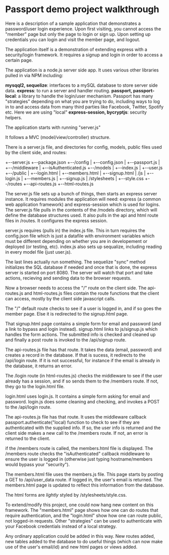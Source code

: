 # Passport demo project walkthrough

Here is a description of a sample application that demonstrates a password/user login experience.  Upon first visiting, you cannot access the "member" page but only the page to login or sign up.  Upon setting up credentials you can login and visit the member page, and logout.


The application itself is a demonstration of extending express with a security/login framework.  It requires a signup and login in order to access a certain page.

The application is a node.js server side app.  It uses various other libraries pulled in via NPM including:

**mysqql2, sequelize**: interfaces to a mySQL database to store server side data.
**express**: to run a server and handler routing.
**passport, passport-local**: a library to handle the login/user mechanism.  Passport has many "strategies" depending on what you are trying to do, including ways to log in to and access data from many third parties like Facebook, Twitter, Spotify etc.  Here we are using "local"
**express-session, bycryptjs**: security helpers.


The application starts with running "server.js"

It follows a MVC (model/view/controller) structure.

There is a server.js file, and directories for config, models, public files used by the client side, and routes:

+--server.js
+--package.json
+--/config
|  +--config.json
|  +--passport.js
|  +--/middleware
|     +--isAuthenticated.js
+--/models
|  +--index.js
|  +--user.js
+--/public
|  +--login.html
|  +--members.html
|  +--signup.html
|  /js
|    +--login.js
|    +--members.js
|    +--signup.js
|  /stylesheets
|    +--style.css
+--/routes
   +--api-routes.js
   +--html-routes.js


The server.js file sets up a bunch of things, then starts an express server instance.  It requires modules the application will need: express (a common web application framework) and express-session which is used for logins. The server.js file pulls in the contents of the /models directory, which will define the database structures used.  It also pulls in the api and html route files in /routes.  It configures the express session.  

server.js requires (pulls in) the index.js file.  This in turn requires the config.json file which is just a datafile with environment variables which must be different depending on whether you are in developement or deployed (or testing, etc).  index.js also sets up sequalize, including reading in every model file (just user.js).


The last lines actually run something.  The sequelize "sync" method initializes the SQL database if needed and once that is done, the express server is started on port 8080.  The server will watch that port and take actions, recieving and sending data to the browser requests.


Now a browser needs to access the "/" route on the client side.  The api-routes.js and html-routes.js files contain the route functions that the client can access, mostly by the client side javascript calls. 

 The "/" default route checks to see if a user is logged in, and if so goes the member page.  Else it is redirected to the signup.html page.

 That signup.html page contains a simple form for email and password (and a link to bypass and login instead).  signup.html links to js/signup.js which handles the form actions.  The submitted info is checked and cleaned up and finally a post route is invoked to the /api/signup route.  

 The api-routes.js file has that route.  It takes the data (email, password) and creates a record in the database.  If that is sucess, it redirects to the /api/login route.  If it is not successful, for instance if the email is already in the database, it returns an error.

 The /login route (in html-routes.js) checks the middleware to see if the user already has a session, and if so sends them to the /members route.  If not, they go to the login.html file.

 login.html  uses login.js.  It contains a simple form asking for email and password.  login.js does some cleaning and checking, and invokes a POST to the /api/login route.

 The api-routes.js file has that route.  It uses the middleware callback passport.authenticate("local) function to check to see if they are authenticated with the supplied info.  If so, the user info is returned and the client side makes a new call to the /members route.  If not, an error is returned to the client.

 if the /members route is called, the members.html file is displayed.  The /members route checks the "isAuthenticated" callback middleware to ensure the user is logged in (otherwise just typing hostname/members would bypass your "security").  

 The members.html file uses the members.js file.  This page starts by posting a GET to /api/user_data route.  if logged in, the user's email is returned.  The members.html page is updated to reflect this information from the database.

 The html forms are *lightly* styled by /stylesheets/style.css.

 To extend/modify this project, one could now hang new content on this framework.  The "members.html" page shows how one can do routes that require authentication, and the "login.html" show how one can route public, not logged-in requests.  Other "strategies" can be used to authenticate with your Facebook credentials instead of a local strategy.  

 Any ordinary application could be added in this way.  New routes added, new tables added to the database to do useful things (which can now make use of the user's email/id) and new html pages or views added.
 

